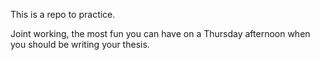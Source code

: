 This is a repo to practice.



Joint working, the most fun you can have on a Thursday afternoon when you should be writing your thesis.
